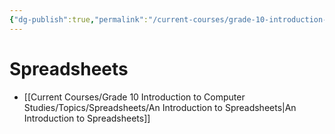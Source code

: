```yaml
---
{"dg-publish":true,"permalink":"/current-courses/grade-10-introduction-to-computer-studies/topics/introduction/","dgHomeLink":false}
---
```


# Spreadsheets
- [[Current Courses/Grade 10 Introduction to Computer Studies/Topics/Spreadsheets/An Introduction to Spreadsheets\|An Introduction to Spreadsheets]]